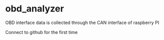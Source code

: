 # obd_analyzer
OBD interface data is collected through the CAN interface of raspberry PI

Connect to github for the first time
